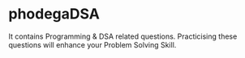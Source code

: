# phodegaDSA
It contains Programming &amp; DSA related questions. Practicising these questions will enhance your Problem Solving Skill.
